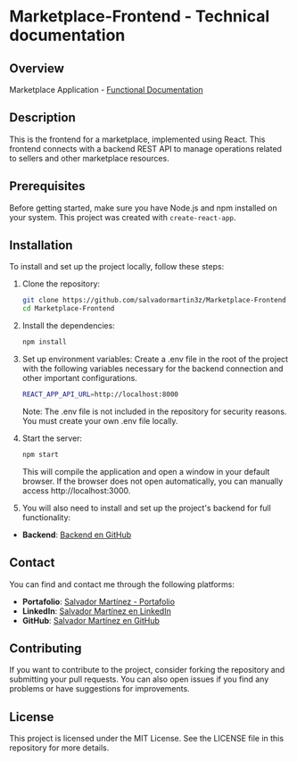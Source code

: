 # Marketplace-Frontend - Technical documentation

## Overview
Marketplace Application - [Functional Documentation](https://github.com/kristophermt3z/Marketplace)

## Description
This is the frontend for a marketplace, implemented using React. This frontend connects with a backend REST API to manage operations related to sellers and other marketplace resources.

## Prerequisites
Before getting started, make sure you have Node.js and npm installed on your system. This project was created with `create-react-app`.

## Installation
To install and set up the project locally, follow these steps:

1. Clone the repository:
   ```bash
   git clone https://github.com/salvadormartin3z/Marketplace-Frontend
   cd Marketplace-Frontend

2. Install the dependencies:
    ```bash
    npm install
    ```

3. Set up environment variables:
   Create a .env file in the root of the project with the following variables necessary for the backend connection and other important configurations.

    ```bash
    REACT_APP_API_URL=http://localhost:8000
    ```

   Note: The .env file is not included in the repository for security reasons. You must create your own .env file locally.

4. Start the server:
    ```bash
    npm start
    ```

   This will compile the application and open a window in your default browser. If the browser does not open automatically, you can manually access http://localhost:3000.

5. You will also need to install and set up the project's backend for full functionality:
- **Backend**: [Backend en GitHub](https://github.com/salvadormartin3z/Marketplace-Backend)

## Contact

You can find and contact me through the following platforms:

- **Portafolio**: [Salvador Martínez - Portafolio](https://salvadormartin3z.netlify.app/)
- **LinkedIn**: [Salvador Martínez en LinkedIn](https://www.linkedin.com/in/salvadormtz/)
- **GitHub**: [Salvador Martínez en GitHub](https://github.com/kristophermt3z)

## Contributing
If you want to contribute to the project, consider forking the repository and submitting your pull requests. You can also open issues if you find any problems or have suggestions for improvements.

## License
This project is licensed under the MIT License. See the LICENSE file in this repository for more details.
